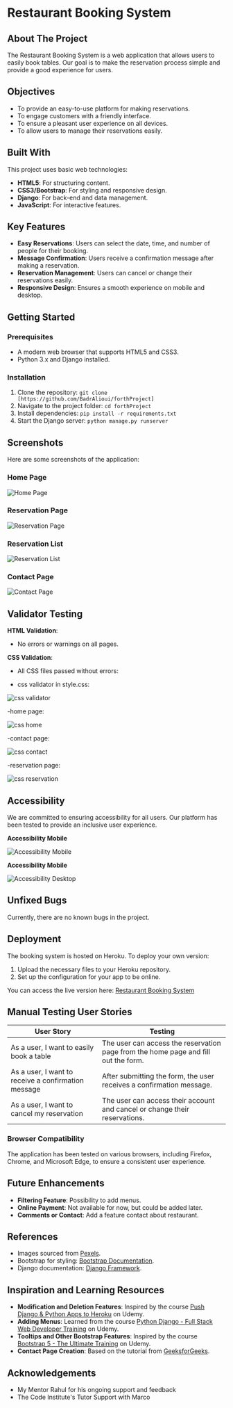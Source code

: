 # Restaurant Booking System

## About The Project
The Restaurant Booking System is a web application that allows users to easily book tables. Our goal is to make the reservation process simple and provide a good experience for users.

## Objectives
- To provide an easy-to-use platform for making reservations.
- To engage customers with a friendly interface.
- To ensure a pleasant user experience on all devices.
- To allow users to manage their reservations easily.

## Built With
This project uses basic web technologies:
- **HTML5**: For structuring content.
- **CSS3/Bootstrap**: For styling and responsive design.
- **Django**: For back-end and data management.
- **JavaScript**: For interactive features.

## Key Features
- **Easy Reservations**: Users can select the date, time, and number of people for their booking.
- **Message Confirmation**: Users receive a confirmation message after making a reservation.
- **Reservation Management**: Users can cancel or change their reservations easily.
- **Responsive Design**: Ensures a smooth experience on mobile and desktop.

## Getting Started

### Prerequisites
- A modern web browser that supports HTML5 and CSS3.
- Python 3.x and Django installed.

### Installation
1. Clone the repository: `git clone [https://github.com/BadrAlioui/forthProject]`
2. Navigate to the project folder: `cd forthProject`
3. Install dependencies: `pip install -r requirements.txt`
4. Start the Django server: `python manage.py runserver`

## Screenshots
Here are some screenshots of the application:

### Home Page
![Home Page](https://github.com/BadrAlioui/forthProject/blob/master/media/home-presentation.png?raw=true)

### Reservation Page
![Reservation Page](https://github.com/BadrAlioui/forthProject/blob/master/media/reservation_page.png?raw=true)

### Reservation List
![Reservation List](https://github.com/BadrAlioui/forthProject/blob/master/media/reservation_list_page.png?raw=true)

### Contact Page
![Contact Page](https://github.com/BadrAlioui/forthProject/blob/master/media/contact_presentation_page.png?raw=true)


## Validator Testing

**HTML Validation**:
- No errors or warnings on all pages.

**CSS Validation**:
- All CSS files passed without errors:

- css validator in style.css:

![css validator](https://github.com/BadrAlioui/forthProject/blob/master/media/css_validator.png?raw=true)

-home page:

![css home](https://github.com/BadrAlioui/forthProject/blob/master/media/home_css_validator.png?raw=true)

-contact page:

![css contact](https://github.com/BadrAlioui/forthProject/blob/master/media/contact_css_validator.png?raw=true)

-reservation page:

![css reservation](https://github.com/BadrAlioui/forthProject/blob/master/media/reservation_css_validator.png?raw=true)

## Accessibility
We are committed to ensuring accessibility for all users. Our platform has been tested to provide an inclusive user experience.

**Accessibility Mobile**

![Accessibility Mobile](https://github.com/BadrAlioui/forthProject/blob/master/media/mobile_accessibility.png?raw=true)

**Accessibility Mobile**

![Accessibility Desktop](https://github.com/BadrAlioui/forthProject/blob/master/media/desktop_accessibility.png?raw=true)


## Unfixed Bugs
Currently, there are no known bugs in the project.

## Deployment
The booking system is hosted on Heroku. To deploy your own version:
1. Upload the necessary files to your Heroku repository.
2. Set up the configuration for your app to be online.

You can access the live version here: [Restaurant Booking System](https://quiet-crag-61811-4fb808af66c6.herokuapp.com/)

## Manual Testing User Stories

| User Story | Testing |
| --- | --- |
| As a user, I want to easily book a table | The user can access the reservation page from the home page and fill out the form. |
| As a user, I want to receive a confirmation message | After submitting the form, the user receives a confirmation message. |
| As a user, I want to cancel my reservation | The user can access their account and cancel or change their reservations. |

### Browser Compatibility
The application has been tested on various browsers, including Firefox, Chrome, and Microsoft Edge, to ensure a consistent user experience.

## Future Enhancements
- **Filtering Feature**: Possibility to add menus.
- **Online Payment**: Not available for now, but could be added later.
- **Comments or Contact**: Add a feature contact about restaurant.

## References
- Images sourced from [Pexels](https://www.pexels.com/).
- Bootstrap for styling: [Bootstrap Documentation](https://getbootstrap.com/).
- Django documentation: [Django Framework](https://www.djangoproject.com/).

## Inspiration and Learning Resources
- **Modification and Deletion Features**: Inspired by the course [Push Django & Python Apps to Heroku](https://www.udemy.com/course/push-django-python-apps-to-heroku/) on Udemy.
- **Adding Menus**: Learned from the course [Python Django - Full Stack Web Developer Training](https://www.udemy.com/course/python-django-formation-developpeur-web-full-stack/) on Udemy.
- **Tooltips and Other Bootstrap Features**: Inspired by the course [Bootstrap 5 - The Ultimate Training](https://www.udemy.com/course/bootstrap-5-la-formation-ultime/) on Udemy.
- **Contact Page Creation**: Based on the tutorial from [GeeksforGeeks](https://www.geeksforgeeks.org/create-a-contact-form-using-html-css-javascript/).


## Acknowledgements
- My Mentor Rahul for his ongoing support and feedback
- The Code Institute's Tutor Support with Marco